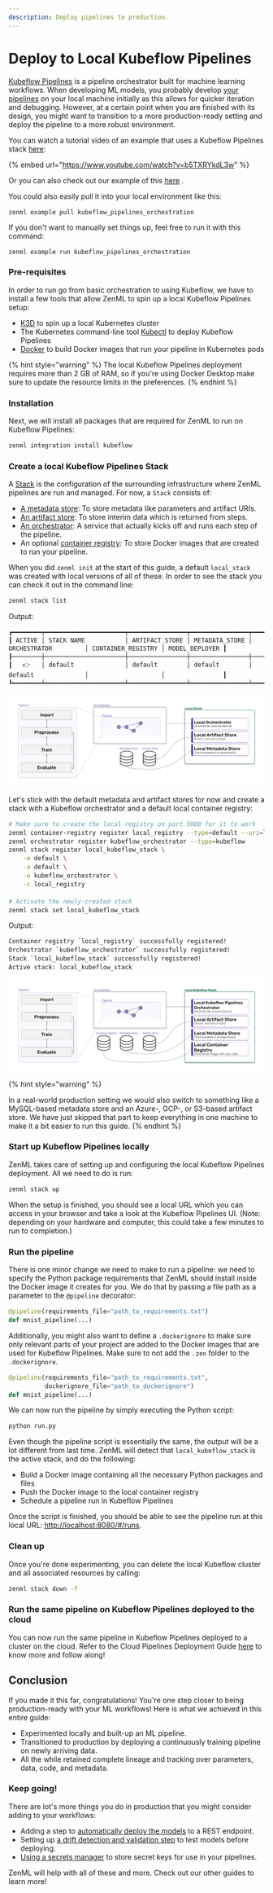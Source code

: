```yaml
---
description: Deploy pipelines to production.
---
```


# Deploy to Local Kubeflow Pipelines

[Kubeflow Pipelines](https://www.kubeflow.org/docs/components/pipelines/introduction/)
is a pipeline
orchestrator built for machine learning workflows. When developing ML models,
you probably
develop [your pipelines](../developer-guide/getting_started.md#pipeline) on
your local machine initially as this allows for quicker iteration and debugging.
However, at a certain point when you
are finished with its design, you might want to transition to a more
production-ready setting and deploy the pipeline
to a more robust environment.

You can watch a tutorial video of an example that uses a Kubeflow Pipelines
stack [here](https://www.youtube.com/watch?v=b5TXRYkdL3w):

{% embed url="https://www.youtube.com/watch?v=b5TXRYkdL3w" %}

Or you can also check out our example of
this [here](https://github.com/zenml-io/zenml/tree/main/examples/kubeflow_pipelines_orchestration)
.

You could also easily pull it into your local environment like this:

```shell
zenml example pull kubeflow_pipelines_orchestration
```

If you don't want to manually set things up, feel free to run it with this
command:

```shell
zenml example run kubeflow_pipelines_orchestration
```

### Pre-requisites

In order to run go from basic orchestration to using Kubeflow, we have to
install a few tools that allow ZenML to spin
up a local Kubeflow Pipelines setup:

* [K3D](https://k3d.io/v5.2.1/#installation) to spin up a local Kubernetes
  cluster
* The Kubernetes command-line
  tool [Kubectl](https://kubernetes.io/docs/tasks/tools/#kubectl) to deploy
  Kubeflow
  Pipelines
* [Docker](https://docs.docker.com/get-docker/) to build Docker images that run
  your pipeline in Kubernetes pods

{% hint style="warning" %}
The local Kubeflow Pipelines deployment requires more than 2 GB of RAM, so if
you're using Docker Desktop make sure to
update the resource limits in the preferences.
{% endhint %}

### Installation

Next, we will install all packages that are required for ZenML to run on
Kubeflow Pipelines:

```bash
zenml integration install kubeflow
```

### Create a local Kubeflow Pipelines Stack

A [Stack](../introduction/core-concepts.md#stack) is the configuration of the
surrounding infrastructure where ZenML pipelines
are run and managed. For now, a `Stack` consists of:

* [A metadata store](../introduction/core-concepts.md#metadata-store): To store
  metadata like parameters and artifact URIs.
* [An artifact store](../introduction/core-concepts.md#artifact-store): To store
  interim data which is returned from steps.
* [An orchestrator](../introduction/core-concepts.md#orchestrator): A service
  that actually kicks off and runs each step of the pipeline.
* An
  optional [container registry](../introduction/core-concepts.md#container-registry):
  To store Docker images that are created to run your pipeline.

When you did `zenml init` at the start of this guide, a default `local_stack`
was created with local versions of all of
these. In order to see the stack you can check it out in the command line:

```bash
zenml stack list
```

Output:

```
┏━━━━━━━━┯━━━━━━━━━━━━━━━━━━━━━━┯━━━━━━━━━━━━━━━━┯━━━━━━━━━━━━━━━━┯━━━━━━━━━━━━━━━━━━━━━━┯━━━━━━━━━━━━━━━━━━━━┯━━━━━━━━━━━━━━━━┓
┃ ACTIVE │ STACK NAME           │ ARTIFACT_STORE │ METADATA_STORE │ ORCHESTRATOR         │ CONTAINER_REGISTRY │ MODEL_DEPLOYER ┃
┠────────┼──────────────────────┼────────────────┼────────────────┼──────────────────────┼────────────────────┼────────────────┨
┃   👉   │ default              │ default        │ default        │ default              │                    │                ┃
┗━━━━━━━━┷━━━━━━━━━━━━━━━━━━━━━━┷━━━━━━━━━━━━━━━━┷━━━━━━━━━━━━━━━━┷━━━━━━━━━━━━━━━━━━━━━━┷━━━━━━━━━━━━━━━━━━━━┷━━━━━━━━━━━━━━━━┛
```

![Your local stack when you start.](../assets/localstack.png)

Let's stick with the default metadata and artifact stores for now and create a
stack with a Kubeflow orchestrator and a
default local container registry:

```bash
# Make sure to create the local registry on port 5000 for it to work 
zenml container-registry register local_registry --type=default --uri=localhost:5000 
zenml orchestrator register kubeflow_orchestrator --type=kubeflow
zenml stack register local_kubeflow_stack \
    -m default \
    -a default \
    -o kubeflow_orchestrator \
    -c local_registry

# Activate the newly-created stack
zenml stack set local_kubeflow_stack
```

Output:

```bash
Container registry `local_registry` successfully registered!
Orchestrator `kubeflow_orchestrator` successfully registered!
Stack `local_kubeflow_stack` successfully registered!
Active stack: local_kubeflow_stack
```

![Your stack with a Kubeflow Pipelines Orchestrator](../assets/localstack-with-kubeflow-orchestrator.png)

{% hint style="warning" %}

In a real-world production setting we would also switch to something like a
MySQL-based metadata store and an Azure-, GCP-, or S3-based
artifact store. We have just skipped that part to keep everything in one machine
to make it a bit easier to run this
guide.
{% endhint %}

### Start up Kubeflow Pipelines locally

ZenML takes care of setting up and configuring the local Kubeflow Pipelines
deployment. All we need to do is run:

```bash
zenml stack up
```

When the setup is finished, you should see a local URL which you can access in
your browser and take a look at the
Kubeflow Pipelines UI. (Note: depending on your hardware and computer, this
could take a few minutes to run to completion.)

### Run the pipeline

There is one minor change we need to make to run a pipeline: we need to specify
the Python
package requirements that ZenML should install inside the Docker image it
creates for you. We do that by passing a file
path as a parameter to the `@pipeline` decorator:

```python
@pipeline(requirements_file="path_to_requirements.txt")
def mnist_pipeline(...)
```

Additionally, you might also want to define a `.dockerignore` to make sure only
relevant parts of your
project are added to the Docker images that are used for Kubeflow Pipelines.
Make sure to not add the `.zen`
folder to the `.dockerignore`.

```python
@pipeline(requirements_file="path_to_requirements.txt",
          dockerignore_file="path_to_dockerignore")
def mnist_pipeline(...)
```

We can now run the pipeline by simply executing the Python script:

```bash
python run.py
```

Even though the pipeline script is essentially the same, the output will be a
lot different from last time. ZenML will
detect that `local_kubeflow_stack` is the active stack, and do the following:

* Build a Docker image containing all the necessary Python packages and files
* Push the Docker image to the local container registry
* Schedule a pipeline run in Kubeflow Pipelines

Once the script is finished, you should be able to see the pipeline run at this
local URL: [http://localhost:8080/#/runs](http://localhost:8080/#/runs).

### Clean up

Once you're done experimenting, you can delete the local Kubeflow cluster and
all associated resources by calling:

```bash
zenml stack down -f
```

### Run the same pipeline on Kubeflow Pipelines deployed to the cloud

You can now run the same pipeline in Kubeflow Pipelines deployed to a cluster on
the cloud.
Refer to the Cloud Pipelines Deployment
Guide [here](../../features/guide-aws-gcp-azure.md) to know more and follow
along!

## Conclusion

If you made it this far, congratulations! You're one step closer to being
production-ready with your ML workflows! Here
is what we achieved in this entire guide:

* Experimented locally and built-up an ML pipeline.
* Transitioned to production by deploying a continuously training pipeline on
  newly arriving data.
* All the while retained complete lineage and tracking over parameters, data,
  code, and metadata.

### Keep going!

There are lot's more things you do in production that you might consider adding
to your workflows:

* Adding a step
  to [automatically deploy the models](../stack_components/model_deployer.md) to
  a REST endpoint.
* Setting
  up [a drift detection and validation step](../advanced_guide/drift_detection.md)
  to test models before deploying.
* [Using a secrets manager](../advanced_guide/secrets.md) to store secret keys
  for use in your pipelines.

ZenML will help with all of these and more. Check out our other guides to learn
more!
